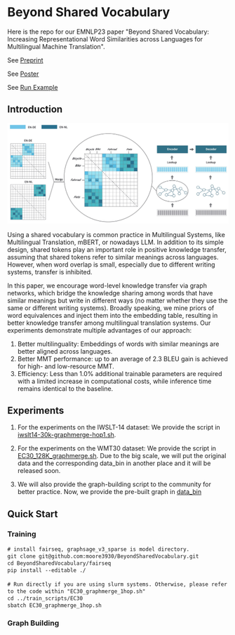 # Beyond Shared Vocabulary
Here is the repo for our EMNLP23 paper "Beyond Shared Vocabulary: Increasing Representational Word Similarities across Languages for Multilingual Machine Translation".

See [Preprint](https://arxiv.org/pdf/2305.14189.pdf)

See [Poster](materials/EMNLP23%20-%20Poster.pdf)

See [Run Example](#quick_start)

## Introduction
![](materials/main.jpg)

Using a shared vocabulary is common practice in Multilingual Systems, like Multilingual Translation, mBERT, or nowadays LLM. In addition to its simple design, shared tokens play an important role in positive knowledge transfer, assuming that shared tokens refer to similar meanings across languages. However, when word overlap is small, especially due to different writing systems, transfer is inhibited.

In this paper, we encourage word-level knowledge transfer via graph networks, which bridge the knowledge sharing among words that have similar meanings but write in different ways (no matter whether they use the same or different writing systems). Broadly speaking, we mine priors of word equivalences and inject them into the embedding table, resulting in better knowledge transfer among multilingual translation systems. Our experiments demonstrate multiple advantages of our approach: 
1) Better multilinguality: Embeddings of words with similar meanings are better aligned across languages.
2) Better MMT performance: up to an average of 2.3 BLEU gain is achieved for high- and low-resource MMT.
3) Efficiency: Less than 1.0% additional trainable parameters are required with a limited increase in computational costs, while inference time remains identical to the baseline.

[//]: # (## Requirements)

[//]: # (​```)

[//]: # (git clone git@github.com:research-anonymous/beyond_shared_vocabulary.git)

[//]: # (​```)

[//]: # ()
[//]: # (​```)

[//]: # (cd beyond_shared_vocabulary/fairseq)

[//]: # (​```)

[//]: # ()
[//]: # (​```)

[//]: # (pip install --editable ./)

[//]: # (​```)

[//]: # ()
[//]: # ()

## Experiments

1) For the experiments on the IWSLT-14 dataset: We provide the script in [iwslt14-30k-graphmerge-hop1.sh](https://github.com/research-anonymous/beyond_shared_vocabulary/blob/main/iwslt14-30k-graphmerge-hop1.sh).

2) For the experiments on the WMT30 dataset: We provide the script in [EC30_128K_graphmerge.sh](https://github.com/research-anonymous/beyond_shared_vocabulary/blob/main/EC30_128K_graphmerge.sh). Due to the big scale, we will put the original data and the corresponding data_bin in another place and it will be released soon.

3) We will also provide the graph-building script to the community for better practice. Now, we provide the pre-built graph in [data_bin](https://github.com/research-anonymous/beyond_shared_vocabulary/tree/main/iwslt14-30k/alignment_matrix.npz)


<span id="quick_start"></span>
## Quick Start
### Training
```angular2html
# install fairseq, graphsage_v3_sparse is model directory.
git clone git@github.com:moore3930/BeyondSharedVocabulary.git
cd BeyondSharedVocabulary/fairseq
pip install --editable ./

# Run directly if you are using slurm systems. Otherwise, please refer to the code within "EC30_graphmerge_1hop.sh"
cd ../train_scripts/EC30
sbatch EC30_graphmerge_1hop.sh

```


### Graph Building

